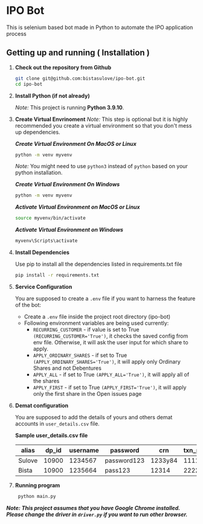 # IPO Bot

This is selenium based bot made in Python to automate the IPO application process

## Getting up and running ( Installation )

1. **Check out the repository from Github**

   ```sh
   git clone git@github.com:bistasulove/ipo-bot.git
   cd ipo-bot
   ```

2. **Install Python (if not already)**

   _Note:_ This project is running **Python 3.9.10**. 
   
3. **Create Virtual Envrinoment**
   _Note:_ This step is optional but it is highly recommended you create a virtual environment so that you don't mess up dependencies.
   
   ***Create Virtual Environment On MacOS or Linux***
   ```sh
   python -m venv myvenv
   ```
   _Note:_ You might need to use `python3` instead of `python` based on your python installation.
   
   ***Create Virtual Environment On Windows***
   ```sh
   python -m venv myvenv
   ```
   
   ***Activate Virtual Environment on MacOS or Linux***
   ```sh
   source myvenv/bin/activate
   ```
   
   ***Activate Virtual Environment on Windows***
   ```sh
   myvenv\Scripts\activate
   ```
   

4. **Install Dependencies**

   Use pip to install all the dependencies listed in requirements.txt file

   ```sh
   pip install -r requirements.txt
   ```

5. **Service Configuration**

    You are supposed to create a `.env` file if you want to harness the feature of the bot:

    - Create a `.env` file inside the project root directory (ipo-bot)
    - Following environment variables are being used currently:
      - `RECURRING_CUSTOMER` - if value is set to True `(RECURRING_CUSTOMER='True')`, it checks the saved config from env file. Otherwise, it will ask the user input for which share to apply.
      - `APPLY_ORDINARY_SHARES` - if set to True `(APPLY_ORDINARY_SHARES='True')`, it will apply only Ordinary Shares and not Debentures
      - `APPLY_ALL` - if set to True `(APPLY_ALL='True')`, it will apply all of the shares
      - `APPLY_FIRST` - if set to True `(APPLY_FIRST='True')`, it will apply only the first share in the Open issues page

6. **Demat configuration**

    You are supposed to add the details of yours and others demat accounts in `user_details.csv` file.
    
    **Sample user_details.csv file**
    
   | alias  | dp_id | username | password    | crn     | txn_pin | apply_unit |
   |--------|-------|----------|-------------|---------|---------|------------|
   | Sulove | 10900 | 1234567  | password123 | 1233y84 | 1111    | 10         |
   | Bista  | 10900 | 1235664  | pass123     | 12314   | 2222    | 20         |

7. **Running program**

    ```sh
     python main.py
     ```
     
***Note: This project assumes that you have Google Chrome installed. Please change the driver in `driver.py` if you want to run other browser.***
